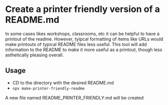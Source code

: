 # Create a printer friendly version of a README.md

In some cases likes workshops, classrooms, etc it can be helpful to have a printout of the readme. However, tyipcal formatting of items like URLs would make printouts of typical README files less useful. This tool will add information to the README to make it more useful as a printout, though less asthetically pleasing overall.

## Usage

- CD to the directory with the desired README.md
- `npx make-printer-friendly-readme`

A new file named README_PRINTER_FRIENDLY.md will be created
